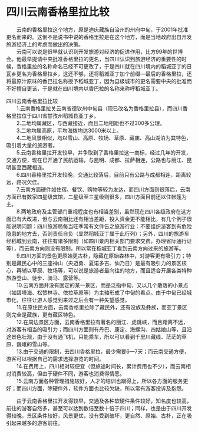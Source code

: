 # 四川云南香格里拉比较  

&emsp;&emsp;云南的香格里拉这个地方，原是迪庆藏族自治州的州府中甸，于2001年批准更名而来的。这倒不是说书中说的香格里拉是在这个地方，而是当地政府出自开发旅游经济上的考虑而做出的决策。  
&emsp;&emsp;云南可以说是很早就认识到开发旅游对经济的促进作用，比方99年的世博会。他最早提请中央批准香格里拉的更名，当四川认识到旅游经济的重要性的时候，香格里拉的名称命名已经不可更改了，于是四川就在四川境内的稻城亚丁的日瓦乡更名为香格里拉乡，这还不够，还将稻城亚丁加个前缀—最后的香格里拉，还将最原汁原味的香巴拉名称授予稻城亚丁，因为县级城市的更名需要中央的批准而不好擅自更该，于是就在四川境内以香巴拉的名称来称呼稻城亚丁。  

四川云南香格里拉比较  
&emsp;&emsp;1.云南香格里拉关云南省德钦州中甸县（现已改名为香格里拉县），而四川香格里拉位于四川省甘孜州稻城县亚丁乡。  
&emsp;&emsp;2.二地均属藏区，与西藏接近，而且二地相距也不过300多公理。  
&emsp;&emsp;3.二地均属高原，平均海拨均达3000米以上。  
&emsp;&emsp;4.二地风景相似，均以雪山、高原、牧场、草原、藏庙、高山湖泊为其特色，吸引着大量的旅游者。  
&emsp;&emsp;5.云南香格里拉开发较早，并争取到了香格里拉这一商标，经过几年的开发，交通方便，现在已开通了民航运输，与昆明、成都、拉萨相连，公路也与丽江、昆明甚至西藏相连。  
&emsp;&emsp;6.四川香格里拉开发较晚，交通比较落后，目前只有公路与成都相连，距离较远，路况欠佳。  
&emsp;&emsp;7.云南方面硬件如住宿、餐饮、购物等较为发达，而四川方面则很落后，云南方面已有数家四星级宾馆，二星级至三星级则很多，四川方面目前还以住帐篷为主。  
&emsp;&emsp;8.两地政府及主管部门重视程度也有相当差别，虽然现在四川各级政府在这方面已有大改进，但与云南相比还有相当差距，投入资金更不能相比，有几个例子很能说明问题：四川旅游局每当旺季常有文件告之旅游行业：不要组织游客到有危险隐患的地方去，否则责任自负（显然稻城亚丁属于此行列）；另外，四川的旅游车经稻城到云南，往往有诸多限制（如四川景内相关部门要求交费，办理省际通行证等），而云南方向则没有限制，所以常在稻城亚丁看到云南方向过来的旅游车。  
&emsp;&emsp;9.四川方面的景色更原始更古朴，隐藏在原始森林中，对游客更有吸引力；特别是藏民心中的三座神山（央迈勇、夏诺多吉、仙乃日）是最有吸引力的景区核心，再辅以草原、牧场等，可以说是旅游者最向往的地方，而且适合开展各类特种旅游登山、徒步、骑马、露营等。  
&emsp;&emsp;10.云南方面并没有固定的某一景区，而是泛指中甸，又以几个散落的小景点（如碧塔海、松赞林寺、依拉草原等）为主轴形成了中甸的看点。由于中甸已经城市化，往往让游人感觉到来过之后会有一种失望感觉。  
&emsp;&emsp;11.在原住民方面，云南香格里拉除了藏民外，还有没族及彝族，而亚丁景区则完全是藏族，更有藏区特色。  
&emsp;&emsp;12.在周边景区方面，云南香格里拉有著名的丽江、虎跳峡，而且距离不远，对游客有相当的吸引力；而四川方面则有丹巴、康定、海螺沟、四姑娘山等，且沿途景色壮观，由于没有通飞机，只能乘车，所以可以看到千里川藏线、茫茫的草原、巍峨的雪山等。  
&emsp;&emsp;13.由于交通的限制，去四川香格里拉，最少需要6—7天；而云南交通方便，游客可以根据自己的需求选择游览的时间。  
&emsp;&emsp;14.在费用上，四川相对较便宜（但旅途时间长，累计费用也不少），而云南相对消费较高，但由于硬件不同，游客也消费得情愿。  
&emsp;&emsp;15.云南方面各种管理措施较好，人才的培训也跟得上，所以各方面的服务更好；而四川方面，除硬件外，软件方面也比较欠缺，所以常有游客投诉及抱怨。  

&emsp;&emsp;由于云南香格里拉开发得较早，交通及各种软硬件条件较好，知名度也较高，前往的游客自然多，甚至可以达到数倍至数十倍于四川；同样，也是由于四川开发得较晚，景区条件较好，风景更优，没有受到破坏，更自然、原始、古朴，正在吸引起来越多的游客前往。  
